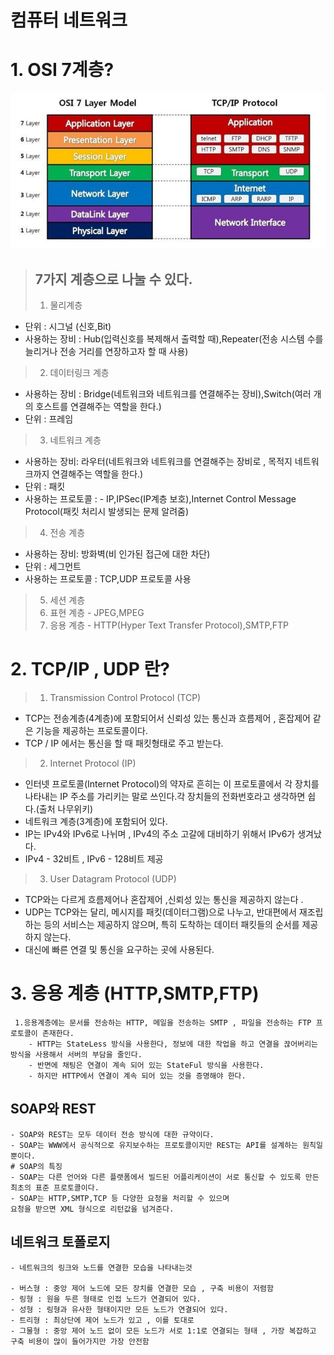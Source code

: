 # 컴퓨터 네트워크 

# 1. OSI 7계층? 

![img.png](img.png)

> ## 7가지 계층으로 나눌 수 있다. 
> 1. 물리계층 
  - 단위 : 시그널 (신호,Bit)
  - 사용하는 장비 : Hub(입력신호를 복제해서 출력할 때),Repeater(전송 시스템 수를 늘리거나 전송 거리를 연장하고자 할 때 사용)
> 2. 데이터링크 계층 
  - 사용하는 장비 : Bridge(네트워크와 네트워크를 연결해주는 장비),Switch(여러 개의 호스트를 연결해주는 역할을 한다.)
  - 단위 : 프레임 
> 3. 네트워크 계층
  - 사용하는 장비: 라우터(네트워크와 네트워크를 연결해주는 장비로 , 목적지 네트워크까지 연결해주는 역할을 한다.)
  - 단위 : 패킷
  - 사용하는 프로토콜 : - IP,IPSec(IP계층 보호),Internet Control Message Protocol(패킷 처리시 발생되는 문제 알려줌)
> 4. 전송 계층 
  - 사용하는 장비: 방화벽(비 인가된 접근에 대한 차단)
  - 단위 : 세그먼트
  - 사용하는 프로토콜 : TCP,UDP 프로토콜 사용
> 5. 세션 계층 
> 6. 표현 계층 - JPEG,MPEG
> 7. 응용 계층 - HTTP(Hyper Text Transfer Protocol),SMTP,FTP


# 2. TCP/IP , UDP 란?
> 1. Transmission Control Protocol (TCP)
- TCP는 전송계층(4계층)에 포함되어서 신뢰성 있는 통신과 흐름제어 , 혼잡제어 같은 기능을 제공하는 프로토콜이다.
- TCP / IP 에서는 통신을 할 때 패킷형태로 주고 받는다.   
> 2. Internet Protocol (IP)
- 인터넷 프로토콜(Internet Protocol)의 약자로 흔히는 이 프로토콜에서 각 장치를 나타내는 IP 주소를 가리키는 말로 쓰인다.각 장치들의 전화번호라고 생각하면 쉽다.(출처 나무위키)
- 네트워크 계층(3계층)에 포함되어 있다.
- IP는 IPv4와 IPv6로 나뉘며 , IPv4의 주소 고갈에 대비하기 위해서 IPv6가 생겨났다.
- IPv4 - 32비트 , IPv6 - 128비트 제공
> 3. User Datagram Protocol (UDP)
- TCP와는 다르게 흐름제어나 혼잡제어 ,신뢰성 있는 통신을 제공하지 않는다 . 
- UDP는 TCP와는 달리, 메시지를 패킷(데이터그램)으로 나누고, 반대편에서 재조립하는 등의 서비스는 제공하지 않으며, 특히 도착하는 데이터 패킷들의 순서를 제공하지 않는다.
- 대신에 빠른 연결 및 통신을 요구하는 곳에 사용된다.


# 3. 응용 계층 (HTTP,SMTP,FTP)

     1.응용계층에는 문서를 전송하는 HTTP, 메일을 전송하는 SMTP , 파일을 전송하는 FTP 프로토콜이 존재한다.
        - HTTP는 StateLess 방식을 사용한다, 정보에 대한 작업을 하고 연결을 끊어버리는 방식을 사용해서 서버의 부담을 줄인다.
        - 반면에 채팅은 연결이 계속 되어 있는 StateFul 방식을 사용한다.
        - 하지만 HTTP에서 연결이 계속 되어 있는 것을 증명해야 한다.


 
## SOAP와 REST

    - SOAP와 REST는 모두 데이터 전송 방식에 대한 규약이다.
    - SOAP는 WWW에서 공식적으로 유지보수하는 프로토콜이지만 REST는 API를 설계하는 원칙일 뿐이다.
    # SOAP의 특징 
    - SOAP는 다른 언어와 다른 플랫폼에서 빌드된 어플리케이션이 서로 통신할 수 있도록 만든
    최초의 표준 프로토콜이다.
    - SOAP는 HTTP,SMTP,TCP 등 다양한 요청을 처리할 수 있으며 
    요청을 받으면 XML 형식으로 리턴값을 넘겨준다.


## 네트워크 토폴로지 
    
    - 네트워크의 링크와 노드를 연결한 모습을 나타내는것

    - 버스형 : 중앙 제어 노드에 모든 장치를 연결한 모습 , 구축 비용이 저렴함
    - 링형 : 원을 두른 형태로 인접 노드가 연결되어 있다. 
    - 성형 : 링형과 유사한 형태이지만 모든 노드가 연결되어 있다. 
    - 트리형 : 최상단에 제어 노드가 있고 , 이를 토대로 
    - 그물형 : 중앙 제어 노드 없이 모든 노드가 서로 1:1로 연결되는 형태 , 가장 복잡하고 구축 비용이 많이 들어가지만 가장 안전함
